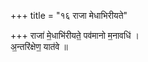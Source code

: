 +++
title = "१६ राजा मेधाभिरीयते"

+++
राजा॑ मे॒धाभि॑रीयते॒ पव॑मानो म॒नावधि॑ ।  
अ॒न्तरि॑क्षेण॒ यात॑वे ॥